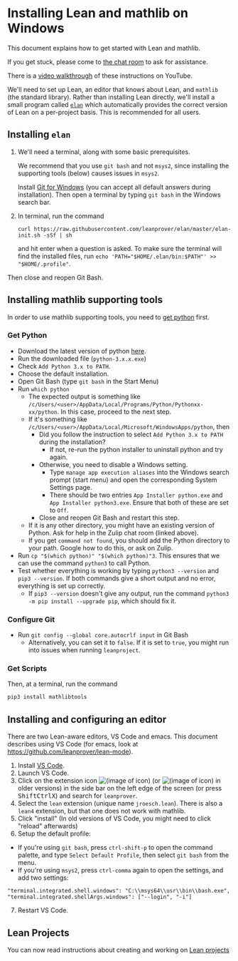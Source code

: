 # Installing Lean and mathlib on Windows

This document explains how to get started with Lean and mathlib.

If you get stuck, please come to [the chat room](https://leanprover.zulipchat.com/) to ask for
assistance.

There is a [video walkthrough](https://www.youtube.com/watch?v=y3GsHIe4wZ4) of these instructions on YouTube.

We'll need to set up Lean, an editor that knows about Lean, and `mathlib` (the standard library).
Rather than installing Lean directly, we'll install a small program called [`elan`](https://github.com/leanprover/elan) which
automatically provides the correct version of Lean on a per-project basis. This is recommended for
all users.

## Installing `elan`

1. We'll need a terminal, along with some basic prerequisites.

   We recommend that you use `git bash` and not `msys2`, since installing the supporting tools (below) causes issues in `msys2`.

   Install [Git for Windows](https://gitforwindows.org/) (you can accept all default answers during installation).
   Then open a terminal by typing `git bash` in the Windows search bar.

2. In terminal, run the command

   `curl https://raw.githubusercontent.com/leanprover/elan/master/elan-init.sh -sSf | sh`

   and hit enter when a question is asked.
   To make sure the terminal will find the installed files, run `echo 'PATH="$HOME/.elan/bin:$PATH"' >> "$HOME/.profile"`.

  Then close and reopen Git Bash.

## Installing mathlib supporting tools

In order to use mathlib supporting tools, you need to [get python](https://www.python.org/downloads/) first.

### Get Python

* Download the latest version of python [here](https://www.python.org/downloads/).
* Run the downloaded file (`python-3.x.x.exe`)
* Check `Add Python 3.x to PATH`.
* Choose the default installation.
* Open Git Bash (type `git bash` in the Start Menu)
* Run `which python`
  * The expected output is something like `/c/Users/<user>/AppData/Local/Programs/Python/Pythonxx-xx/python`. In this case, proceed to the next step.
  * If it's something like `/c/Users/<user>/AppData/Local/Microsoft/WindowsApps/python`, then
    * Did you follow the instruction to select `Add Python 3.x to PATH` during the installation?
      * If not, re-run the python installer to uninstall python and try again.
    * Otherwise, you need to disable a Windows setting.
      * Type `manage app execution aliases` into the Windows search prompt (start menu) and open the corresponding System Settings page.
      * There should be two entries `App Installer python.exe` and `App Installer python3.exe`. Ensure that both of these are set to `Off`.
    * Close and reopen Git Bash and restart this step.
  * If it is any other directory, you might have an existing version of Python. Ask for help in the Zulip chat room (linked above).
  * If you get `command not found`, you should add the Python directory to your path. Google how to do this, or ask on Zulip.
* Run `cp "$(which python)" "$(which python)"3`. This ensures that we can use the command `python3` to call Python.
* Test whether everything is working by typing `python3 --version` and `pip3 --version`. If both commands give a short output and no error, everything is set up correctly.
  * If `pip3 --version` doesn't give any output, run the command `python3 -m pip install --upgrade pip`, which should fix it.


### Configure Git

* Run `git config --global core.autocrlf input` in Git Bash
  * Alternatively, you can set it to `false`. If it is set to `true`, you might run into issues when running `leanproject`.

### Get Scripts

Then, at a terminal, run the command
  ```bash
  pip3 install mathlibtools
  ```

## Installing and configuring an editor

There are two Lean-aware editors, VS Code and emacs.
This document describes using VS Code (for emacs, look at https://github.com/leanprover/lean-mode).

1. Install [VS Code](https://code.visualstudio.com/).
2. Launch VS Code.
3. Click on the extension icon ![(image of icon)](img/new-extensions-icon.png)
   (or ![(image of icon)](img/extensions-icon.png) in older versions) in the side bar on the left edge of
   the screen (or press <kbd>Shift</kbd><kbd>Ctrl</kbd><kbd>X</kbd>) and search for `leanprover`.
4. Select the `lean` extension (unique name `jroesch.lean`). There is also a
   `lean4` extension, but that one does not work with mathlib.
5. Click "install" (In old versions of VS Code, you might need to click "reload" afterwards)
6. Setup the default profile:
  * If you're using `git bash`, press `ctrl-shift-p` to open the command palette, and type
    `Select Default Profile`, then select `git bash` from the menu.
  * If you're using `msys2`, press `ctrl-comma` again to open the settings, and add two settings:
  ```text
  "terminal.integrated.shell.windows": "C:\\msys64\\usr\\bin\\bash.exe",
  "terminal.integrated.shellArgs.windows": ["--login", "-i"]
  ```
7. Restart VS Code.


## Lean Projects

You can now read instructions about creating and working on [Lean projects](project.html)
